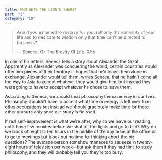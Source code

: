 ```yaml
---
title: WHO GETS THE LION’S SHARE?
part: "3"
category: "10"
---
```


> Aren’t you ashamed to reserve for yourself only the remnants of your life and to dedicate to wisdom only that time can’t be directed to business?
>
> — Seneca, On The Brevity Of Life, 3.5b

In one of his letters, Seneca tells a story about Alexander the Great. Apparently as Alexander was conquering the world, certain countries would offer him pieces of their territory in hopes that he’d leave them alone in exchange. Alexander would tell them, writes Seneca, that he hadn’t come all the way to Asia to accept whatever they would give him, but instead they were going to have to accept whatever he chose to leave them.

According to Seneca, we should treat philosophy the same way in our lives. Philosophy shouldn’t have to accept what time or energy is left over from other occupations but instead we should graciously make time for those other pursuits only once our study is finished.

If real self-improvement is what we’re after, why do we leave our reading until those few minutes before we shut off the lights and go to bed? Why do we block off eight to ten hours in the middle of the day to be at the office or to go to meetings but block out no time for thinking about the big questions? The average person somehow manages to squeeze in twenty-eight hours of television per week—but ask them if they had time to study philosophy, and they will probably tell you they’re too busy.
